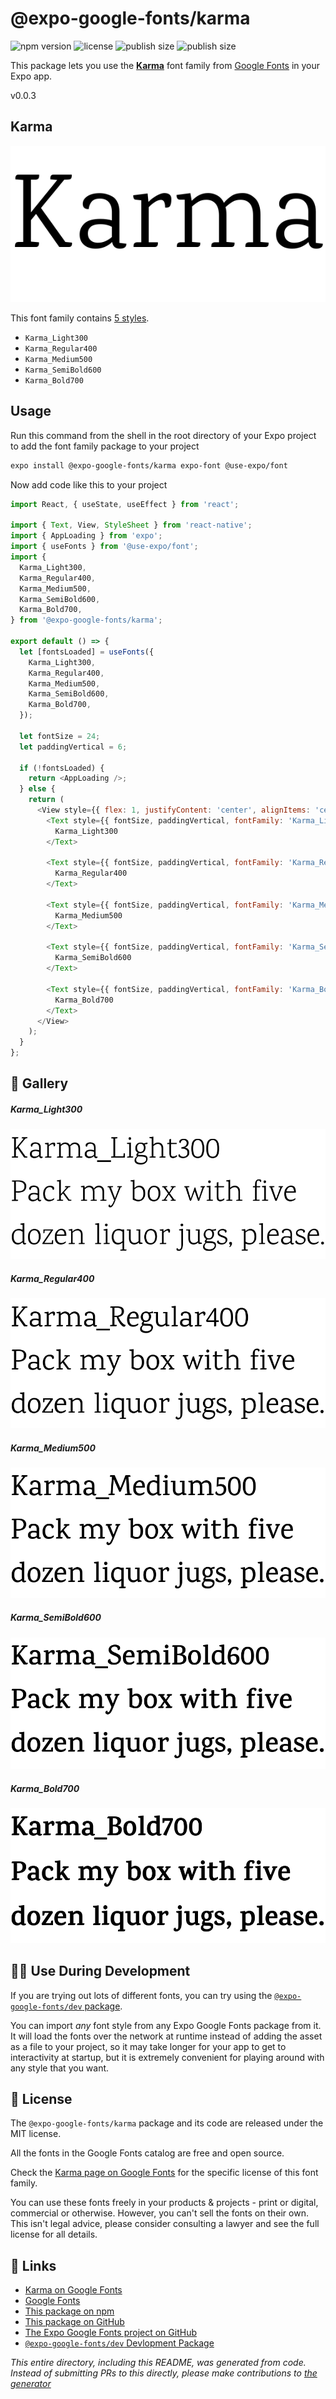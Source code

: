 # @expo-google-fonts/karma

![npm version](https://flat.badgen.net/npm/v/@expo-google-fonts/karma)
![license](https://flat.badgen.net/github/license/expo/google-fonts)
![publish size](https://flat.badgen.net/packagephobia/install/@expo-google-fonts/karma)
![publish size](https://flat.badgen.net/packagephobia/publish/@expo-google-fonts/karma)

This package lets you use the [**Karma**](https://fonts.google.com/specimen/Karma) font family from [Google Fonts](https://fonts.google.com/) in your Expo app.

v0.0.3

## Karma

![Karma](./font-family.png)

This font family contains [5 styles](#-gallery).

- `Karma_Light300`
- `Karma_Regular400`
- `Karma_Medium500`
- `Karma_SemiBold600`
- `Karma_Bold700`

## Usage

Run this command from the shell in the root directory of your Expo project to add the font family package to your project
```sh
expo install @expo-google-fonts/karma expo-font @use-expo/font
```

Now add code like this to your project
```js
import React, { useState, useEffect } from 'react';

import { Text, View, StyleSheet } from 'react-native';
import { AppLoading } from 'expo';
import { useFonts } from '@use-expo/font';
import {
  Karma_Light300,
  Karma_Regular400,
  Karma_Medium500,
  Karma_SemiBold600,
  Karma_Bold700,
} from '@expo-google-fonts/karma';

export default () => {
  let [fontsLoaded] = useFonts({
    Karma_Light300,
    Karma_Regular400,
    Karma_Medium500,
    Karma_SemiBold600,
    Karma_Bold700,
  });

  let fontSize = 24;
  let paddingVertical = 6;

  if (!fontsLoaded) {
    return <AppLoading />;
  } else {
    return (
      <View style={{ flex: 1, justifyContent: 'center', alignItems: 'center' }}>
        <Text style={{ fontSize, paddingVertical, fontFamily: 'Karma_Light300' }}>
          Karma_Light300
        </Text>

        <Text style={{ fontSize, paddingVertical, fontFamily: 'Karma_Regular400' }}>
          Karma_Regular400
        </Text>

        <Text style={{ fontSize, paddingVertical, fontFamily: 'Karma_Medium500' }}>
          Karma_Medium500
        </Text>

        <Text style={{ fontSize, paddingVertical, fontFamily: 'Karma_SemiBold600' }}>
          Karma_SemiBold600
        </Text>

        <Text style={{ fontSize, paddingVertical, fontFamily: 'Karma_Bold700' }}>
          Karma_Bold700
        </Text>
      </View>
    );
  }
};

```

## 🔡 Gallery

##### Karma_Light300
![Karma_Light300](./3efd1dc089cbb099173fc03a8bfc22d406db0671888af830ca7137e548369989.ttf.png)

##### Karma_Regular400
![Karma_Regular400](./8852b0f721a3603b10be618c6a5ad02f581025568b8db801a75130da5f0c8d48.ttf.png)

##### Karma_Medium500
![Karma_Medium500](./2701feff031a171c4d982c100c27cf15d52d5051c49481762f43eeecc4bd54bd.ttf.png)

##### Karma_SemiBold600
![Karma_SemiBold600](./932cd064de412606a66f2a06a29ed0003de9669fe26d7f1f9f3e76bfc74dbb78.ttf.png)

##### Karma_Bold700
![Karma_Bold700](./132e41c0f90df6a2646b59a685af793e0ce62b2b64245d2db081d1ab1f6889e8.ttf.png)


## 👩‍💻 Use During Development

If you are trying out lots of different fonts, you can try using the [`@expo-google-fonts/dev` package](https://github.com/expo/google-fonts/tree/master/font-packages/dev#readme).

You can import *any* font style from any Expo Google Fonts package from it. It will load the fonts
over the network at runtime instead of adding the asset as a file to your project, so it may take longer
for your app to get to interactivity at startup, but it is extremely convenient
for playing around with any style that you want.

## 📖 License

The `@expo-google-fonts/karma` package and its code are released under the MIT license.

All the fonts in the Google Fonts catalog are free and open source.

Check the [Karma page on Google Fonts](https://fonts.google.com/specimen/Karma) for the specific license of this font family.

You can use these fonts freely in your products & projects - print or digital, commercial or otherwise. However, you can't sell the fonts on their own. This isn't legal advice, please consider consulting a lawyer and see the full license for all details.

## 🔗 Links

- [Karma on Google Fonts](https://fonts.google.com/specimen/Karma)
- [Google Fonts](https://fonts.google.com/)
- [This package on npm](https://www.npmjs.com/package/@expo-google-fonts/karma)
- [This package on GitHub](https://github.com/expo/google-fonts/tree/master/font-packages/karma)
- [The Expo Google Fonts project on GitHub](https://github.com/expo/google-fonts)
- [`@expo-google-fonts/dev` Devlopment Package](https://github.com/expo/google-fonts/tree/master/font-packages/dev)


*This entire directory, including this README, was generated from code. Instead of submitting PRs to this directly, please make contributions to [the generator](https://github.com/expo/google-fonts/tree/master/packages/generator)*

